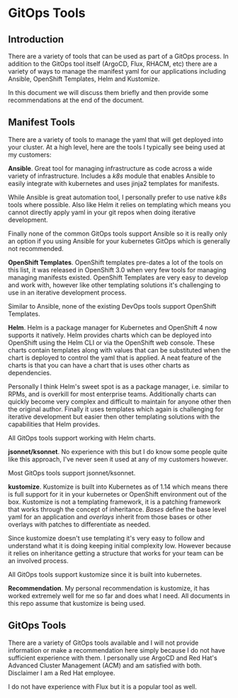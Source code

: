 # GitOps Tools

## Introduction

There are a variety of tools that can be used as part of a GitOps process. In addition to the GitOps tool itself (ArgoCD, Flux, RHACM, etc) there are a variety of ways to manage the manifest yaml for our applications including Ansible, OpenShift Templates, Helm and Kustomize.

In this document we will discuss them briefly and then provide some recommendations at the end of the document.

## Manifest Tools

There are a variety of tools to manage the yaml that will get deployed into your cluster. At a high level, here are the tools I typically see being used at my customers:

__Ansible__. Great tool for managing infrastructure as code across a wide variety of infrastructure. Includes a *k8s* module that enables Ansible to easily integrate with kubernetes and uses jinja2 templates for manifests.

While Ansible is great automation tool, I personally prefer to use native *k8s* tools where possible. Also like Helm it relies on templating which means you cannot directly apply yaml in your git repos when doing iterative development.

Finally none of the common GitOps tools support Ansible so it is really only an option if you using Ansible for your kubernetes GitOps which is generally not recommended.

__OpenShift Templates__. OpenShift templates pre-dates a lot of the tools on this list, it was released in OpenShift 3.0 when very few tools for managing managing manifests existed. OpenShift Templates are very easy to develop and work with, however like other templating solutions it's challenging to use in an iterative development process.

Similar to Ansible, none of the existing DevOps tools support OpenShift Templates.

__Helm__. Helm is a package manager for Kubernetes and OpenShift 4 now supports it natively. Helm provides charts which can be deployed into OpenShift using the Helm CLI or via the OpenShift web console. These charts contain templates along with values that can be substituted when the chart is deployed to control the yaml that is applied. A neat feature of the charts is that you can have a chart that is uses other charts as dependencies.

Personally I think Helm's sweet spot is as a package manager, i.e. similar to RPMs, and is overkill for most enterprise teams. Additionally charts can quickly become very complex and difficult to maintain for anyone other then the original author. Finally it uses templates which again is challenging for iterative development but easier then other templating solutions with the capabilities that Helm provides.

All GitOps tools support working with Helm charts.

__jsonnet/ksonnet__. No experience with this but I do know some people quite like this approach, I've never seen it used at any of my customers however.

Most GitOps tools support jsonnet/ksonnet.

__kustomize__. Kustomize is built into Kubernetes as of 1.14 which means there is full support for it in your kubernetes or OpenShift environment out of the box. Kustomize is not a templating framework, it is a patching framework that works through the concept of inheritance. _Bases_ define the base level yaml for an application and _overlays_ inherit from those bases or other overlays with patches to differentiate as needed.

Since kustomize doesn't use templating it's very easy to follow and understand what it is doing keeping initial complexity low. However because it relies on inheritance getting a structure that works for your team can be an involved process.

All GitOps tools support kustomize since it is built into kubernetes.

__Recommendation__. My personal recommendation is kustomize, it has worked extremely well for me so far and does what I need. All documents in this repo assume that kustomize is being used.

## GitOps Tools

There are a variety of GitOps tools available and I will not provide information or make a recommendation here simply because I do not have sufficient experience with them. I personally use ArgoCD and Red Hat's Advanced Cluster Management (ACM) and am satisfied with both. Disclaimer I am a Red Hat employee.

I do not have experience with Flux but it is a popular tool as well.